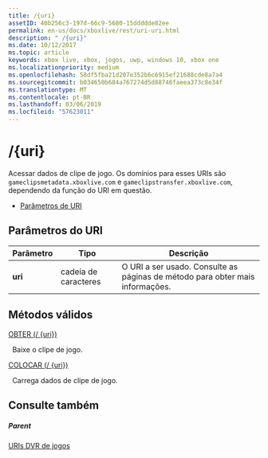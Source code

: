 ```yaml
---
title: /{uri}
assetID: 40b256c3-197d-66c9-5680-15ddddde82ee
permalink: en-us/docs/xboxlive/rest/uri-uri.html
description: " /{uri}"
ms.date: 10/12/2017
ms.topic: article
keywords: xbox live, xbox, jogos, uwp, windows 10, xbox one
ms.localizationpriority: medium
ms.openlocfilehash: 58df5fba21d207e352b6c6915ef21688cde8a7a4
ms.sourcegitcommit: b034650b684a767274d5d88746faeea373c8e34f
ms.translationtype: MT
ms.contentlocale: pt-BR
ms.lasthandoff: 03/06/2019
ms.locfileid: "57623011"
---
```

# <a name="uri"></a>/{uri}
Acessar dados de clipe de jogo. Os domínios para esses URIs são `gameclipsmetadata.xboxlive.com` e `gameclipstransfer.xboxlive.com`, dependendo da função do URI em questão.
 
  * [Parâmetros de URI](#ID4EX)
 
<a id="ID4EX"></a>

 
## <a name="uri-parameters"></a>Parâmetros do URI
 
| Parâmetro| Tipo| Descrição| 
| --- | --- | --- | 
| <b>uri</b>| cadeia de caracteres| O URI a ser usado. Consulte as páginas de método para obter mais informações.| 
  
<a id="ID4ETB"></a>

 
## <a name="valid-methods"></a>Métodos válidos

[OBTER (/ {uri})](uri-uriget.md)

&nbsp;&nbsp;Baixe o clipe de jogo.

[COLOCAR (/ {uri})](uri-uriput.md)

&nbsp;&nbsp;Carrega dados de clipe de jogo.
 
<a id="ID4EAC"></a>

 
## <a name="see-also"></a>Consulte também
 
<a id="ID4ECC"></a>

 
##### <a name="parent"></a>Parent 

[URIs DVR de jogos](atoc-reference-dvr.md)

   